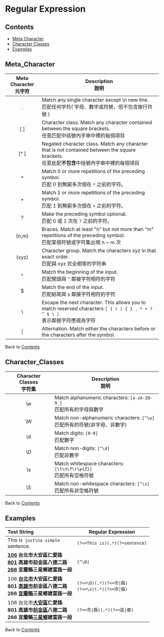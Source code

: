 # Regular Expression  

## Contents
* [Meta Character](#Meta_Character)
* [Character Classes](#Character_Classes)
* [Examples](#Examples)

## Meta_Character

| Meta Character <br/> 元字符 | Description <br/> 說明 |
|:----:|----|
|.| Match any single character except \n new line. <br/> 匹配任何字符( 字母、數字或符號，但不包含換行符號 ) |
|[ ]| Character class. Match any character contained between the square brackets. <br/> 任意匹配中括號內字串中裡的每個項目 |
|[^ ]| Negated character class. Match any character that is not contained between the square brackets. <br/> 任意批配**不包含**中括號內字串中裡的每個項目 |
|*| Match 0 or more repetitions of the preceding symbol. <br/> 匹配 0 到無窮多次個在 <code>*</code> 之前的字符。 |
|+| Match 1 or more repetitions of the preceding symbol. <br/> 匹配 1 到無窮多次個在 <code>+</code> 之前的字符。 |
|?| Make the preceding symbol optional. <br/> 匹配 0 或 1 次在 <code>?</code> 之前的字符。 |
|{n,m}| Braces. Match at least "n" but not more than "m" repetitions of the preceding symbol. <br/> 匹配某個符號或字符集出現 n ~ m 次 |
|(xyz)| Character group. Match the characters xyz in that exact order. <br/> 匹配與 xyz 完全相等的字符串 |
|^| Match the beginning of the input. <br/> 匹配開頭與 <code>^</code> 鄰接字符相符的字符 |
|$| Match the end of the input. <br/> 匹配結尾與 <code>$</code> 鄰接字符相符的字符 |
|&#92;| Escape the next character. This allows you to match reserved characters <code>[ ] ( ) { } . * + ? ^ $ \ &#124;</code> <br/> 表示鄰接字符應視為字符 |
|&#124;| Alternation. Match either the characters before or the characters after the symbol. |

Back to [Contents](#Contents)
<br>

## Character_Classes

| Character Classes <br/> 字符集 | Description <br/> 說明 |
|:----:|----|
|\w| Match alphanumeric characters: `[a-zA-Z0-9_]` <br/> 匹配所有的字母與數字 |
|\W| Match non-alphanumeric characters: `[^\w]` <br/> 匹配所有的符號(非字母、非數字) |
|\d| Match digits: `[0-9]` <br/> 匹配數字 |
|\D| Match non-digits: `[^\d]` <br/> 匹配非數字 |
|\s| Match whitespace characters: `[\t\n\f\r\p{Z}]` <br/> 匹配所有空格符號 |
|\S| Match non-whitespace characters: `[^\s]` <br/> 匹配所有非空格符號 |

Back to [Contents](#Contents)
<br>

## Examples   

| Test String | Regular Expression |
|:----|----|
| This is<code> just\na simple </code>sentence. | <code>(?<=This is)(.*)(?=sentence)</code> | 
| <a href="#learn-regex"><strong>106<strong></a> 台北市大安區仁愛路 <br> <a href="#learn-regex"><strong>801<strong></a> 高雄市前金區八德二路 <br> <a href="#learn-regex"><strong>266<strong></a> 宜蘭縣三星鄉建富路一段 | <code>[^\D]</code> | 
| 106 <a href="#learn-regex"><strong>台北市<strong></a>大安區仁愛路 <br> 801 <a href="#learn-regex"><strong>高雄市<strong></a>前金區八德二路 <br> 266 <a href="#learn-regex"><strong>宜蘭縣<strong></a>三星鄉建富路一段 | <code>(?<=\D)(.\*)(?<=市\|縣)</code> <br> <code>(?<=\s)(.\*)(?<=市\|縣)</code> | 
| 106 台北市<a href="#learn-regex"><strong>大安區<strong></a>仁愛路 <br> 801 高雄市<a href="#learn-regex"><strong>前金區<strong></a>八德二路 <br> 266 宜蘭縣<a href="#learn-regex"><strong>三星鄉<strong></a>建富路一段 | <code>(?<=市\|縣)(.*)(?<=區\|鄉)</code> |

Back to [Contents](#Contents)
<br>
